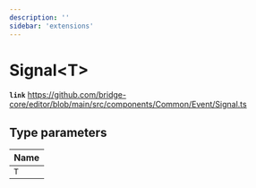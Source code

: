 ```yaml
---
description: ''
sidebar: 'extensions'
---
```


# Signal<T\>

**`link`** https://github.com/bridge-core/editor/blob/main/src/components/Common/Event/Signal.ts

## Type parameters

| Name |
| :------ |
| `T` |
